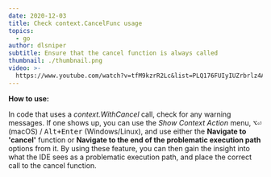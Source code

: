 ```yaml
---
date: 2020-12-03
title: Check context.CancelFunc usage
topics:
  - go
author: dlsniper
subtitle: Ensure that the cancel function is always called
thumbnail: ./thumbnail.png
video: >-
  https://www.youtube.com/watch?v=tfM9kzrR2Lc&list=PLQ176FUIyIUZrbrlz4AY1V8VzBJKZyVlW&index=18
---
```


**How to use:**

In code that uses a _context.WithCancel_ call, check for any warning messages. If one shows up, you can use the _Show Context Action_ menu, <kbd>⌥⏎</kbd> (macOS) / <kbd>Alt+Enter</kbd> (Windows/Linux), and use either the **Navigate to 'cancel'** function or **Navigate to the end of the problematic execution path** options from it. By using these feature, you can then gain the insight into what the IDE sees as a problematic execution path, and place the correct call to the cancel function.
